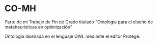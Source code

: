 # CO-MH


Parte de mi Trabajo de Fin de Grado titulado "Ontología para el diseño de metaheuristicas en optimización"

Ontología diseñada en el lenguaje OWL mediante el editor Protégé.
